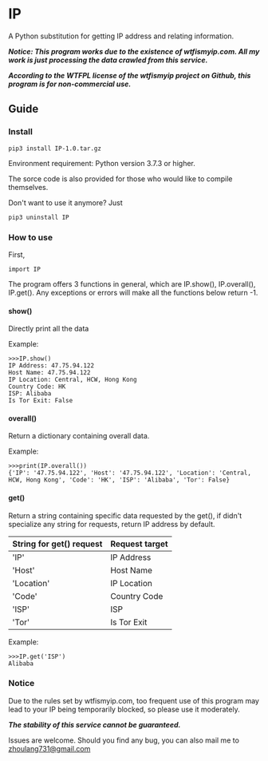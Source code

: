 # IP
A Python substitution for getting IP address and relating information.

***Notice: This program works due to the existence of wtfismyip.com. All my work is just processing the data crawled from this service.***

***According to the WTFPL license of the wtfismyip project on Github, this program is for non-commercial use.***

## Guide
### Install
```
pip3 install IP-1.0.tar.gz
```
Environment requirement: Python version 3.7.3 or higher.

The sorce code is also provided for those who would like to compile themselves.

Don't want to use it anymore? Just
```
pip3 uninstall IP
```
### How to use
First,
```
import IP
```
The program offers 3 functions in general, which are IP.show(), IP.overall(), IP.get().
Any exceptions or errors will make all the functions below return -1.
#### show()
Directly print all the data

Example:
```
>>>IP.show()
IP Address: 47.75.94.122
Host Name: 47.75.94.122
IP Location: Central, HCW, Hong Kong
Country Code: HK
ISP: Alibaba
Is Tor Exit: False
```
#### overall()
Return a dictionary containing overall data.

Example:
```
>>>print(IP.overall())
{'IP': '47.75.94.122', 'Host': '47.75.94.122', 'Location': 'Central, HCW, Hong Kong', 'Code': 'HK', 'ISP': 'Alibaba', 'Tor': False}
```
#### get()
Return a string containing specific data requested by the get(), if didn't specialize any string for requests, return IP address by default.

|String for get() request|Request target|
| ---- | ---- |
|'IP'|IP Address|
|'Host'|Host Name|
|'Location'|IP Location|
|'Code'|Country Code|
|'ISP'|ISP|
|'Tor'|Is Tor Exit|

Example:
```
>>>IP.get('ISP')
Alibaba
```
### Notice
Due to the rules set by wtfismyip.com, too frequent use of this program may lead to your IP being temporarily blocked, so please use it moderately.

***The stability of this service cannot be guaranteed.***

Issues are welcome. Should you find any bug, you can also mail me to <zhoulang731@gmail.com>
